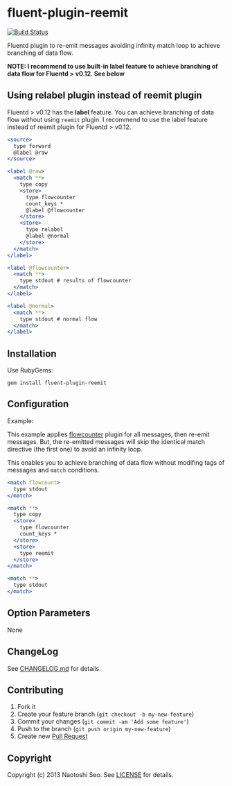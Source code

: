 # fluent-plugin-reemit

[![Build Status](https://secure.travis-ci.org/sonots/fluent-plugin-reemit.png?branch=master)](http://travis-ci.org/sonots/fluent-plugin-reemit)

Fluentd plugin to re-emit messages avoiding infinity match loop to achieve branching of data flow.

**NOTE: I recommend to use built-in label feature to achieve branching of data flow for Fluentd > v0.12. See below**

## Using relabel plugin instead of reemit plugin

Fluentd > v0.12 has the **label** feature. You can achieve branching of data flow without using `reemit` plugin.
I recommend to use the label feature instead of reemit plugin for Fluentd > v0.12.

```apache
<source>
  type forward
  @label @raw
</source>

<label @raw>
  <match **>
    type copy
    <store>
      type flowcounter
      count_keys *
      @label @flowcounter
    </store>
    <store>
      type relabel
      @label @normal
    </store>
  </match>
</label>

<label @flowcounter>
  <match **>
    type stdout # results of flowcounter
  </match>
</label>

<label @normal>
  <match **>
    type stdout # normal flow
  </match>
</label>
```

## Installation

Use RubyGems:

    gem install fluent-plugin-reemit

## Configuration

Example:

This example applies [flowcounter](https://github.com/tagomoris/fluent-plugin-flowcounter) plugin for all messages, then re-emit messages.
But, the re-emitted messages will skip the identical match directive (the first one) to avoid an infinity loop. 

This enables you to achieve branching of data flow without modifing tags of messages and `match` conditions.

```apache
<match flowcount>
  type stdout
</match>

<match **>
  type copy
  <store>
    type flowcounter
    count_keys *
  </store>
  <store>
    type reemit
  </store>
</match>

<match **>
  type stdout
</match>
```

## Option Parameters

None

## ChangeLog

See [CHANGELOG.md](CHANGELOG.md) for details.

## Contributing

1. Fork it
2. Create your feature branch (`git checkout -b my-new-feature`)
3. Commit your changes (`git commit -am 'Add some feature'`)
4. Push to the branch (`git push origin my-new-feature`)
5. Create new [Pull Request](../../pull/new/master)

## Copyright

Copyright (c) 2013 Naotoshi Seo. See [LICENSE](LICENSE) for details.
